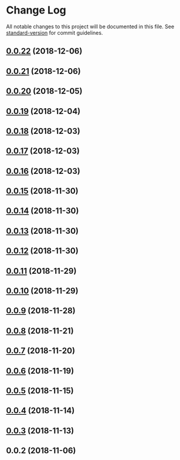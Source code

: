 # Change Log

All notable changes to this project will be documented in this file. See [standard-version](https://github.com/conventional-changelog/standard-version) for commit guidelines.

<a name="0.0.22"></a>
## [0.0.22](https://github.com/jiubao/gallery/compare/v0.0.21...v0.0.22) (2018-12-06)



<a name="0.0.21"></a>
## [0.0.21](https://github.com/jiubao/gallery/compare/v0.0.20...v0.0.21) (2018-12-06)



<a name="0.0.20"></a>
## [0.0.20](https://github.com/jiubao/gallery/compare/v0.0.19...v0.0.20) (2018-12-05)



<a name="0.0.19"></a>
## [0.0.19](https://github.com/jiubao/gallery/compare/v0.0.18...v0.0.19) (2018-12-04)



<a name="0.0.18"></a>
## [0.0.18](https://github.com/jiubao/gallery/compare/v0.0.17...v0.0.18) (2018-12-03)



<a name="0.0.17"></a>
## [0.0.17](https://github.com/jiubao/gallery/compare/v0.0.16...v0.0.17) (2018-12-03)



<a name="0.0.16"></a>
## [0.0.16](https://github.com/jiubao/gallery/compare/v0.0.15...v0.0.16) (2018-12-03)



<a name="0.0.15"></a>
## [0.0.15](https://github.com/jiubao/gallery/compare/v0.0.14...v0.0.15) (2018-11-30)



<a name="0.0.14"></a>
## [0.0.14](https://github.com/jiubao/gallery/compare/v0.0.13...v0.0.14) (2018-11-30)



<a name="0.0.13"></a>
## [0.0.13](https://github.com/jiubao/gallery/compare/v0.0.12...v0.0.13) (2018-11-30)



<a name="0.0.12"></a>
## [0.0.12](https://github.com/jiubao/gallery/compare/v0.0.11...v0.0.12) (2018-11-30)



<a name="0.0.11"></a>
## [0.0.11](https://github.com/jiubao/gallery/compare/v0.0.10...v0.0.11) (2018-11-29)



<a name="0.0.10"></a>
## [0.0.10](https://github.com/jiubao/gallery/compare/v0.0.9...v0.0.10) (2018-11-29)



<a name="0.0.9"></a>
## [0.0.9](https://github.com/jiubao/gallery/compare/v0.0.8...v0.0.9) (2018-11-28)



<a name="0.0.8"></a>
## [0.0.8](https://github.com/jiubao/gallery/compare/v0.0.7...v0.0.8) (2018-11-21)



<a name="0.0.7"></a>
## [0.0.7](https://github.com/jiubao/gallery/compare/v0.0.6...v0.0.7) (2018-11-20)



<a name="0.0.6"></a>
## [0.0.6](https://github.com/jiubao/gallery/compare/v0.0.5...v0.0.6) (2018-11-19)



<a name="0.0.5"></a>
## [0.0.5](https://github.com/jiubao/gallery/compare/v0.0.4...v0.0.5) (2018-11-15)



<a name="0.0.4"></a>
## [0.0.4](https://github.com/jiubao/gallery/compare/v0.0.3...v0.0.4) (2018-11-14)



<a name="0.0.3"></a>
## [0.0.3](https://github.com/jiubao/gallery/compare/v0.0.2...v0.0.3) (2018-11-13)



<a name="0.0.2"></a>
## 0.0.2 (2018-11-06)
